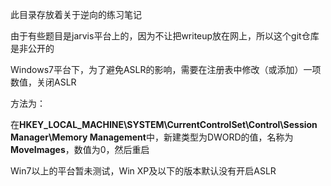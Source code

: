 此目录存放着关于逆向的练习笔记



由于有些题目是jarvis平台上的，因为不让把writeup放在网上，所以这个git仓库是非公开的



Windows7平台下，为了避免ASLR的影响，需要在注册表中修改（或添加）一项数值，关闭ASLR

方法为：

在**HKEY_LOCAL_MACHINE\SYSTEM\CurrentControlSet\Control\Session Manager\Memory Management**中，新建类型为DWORD的值，名称为**MoveImages**，数值为0，然后重启

Win7以上的平台暂未测试，Win XP及以下的版本默认没有开启ASLR

